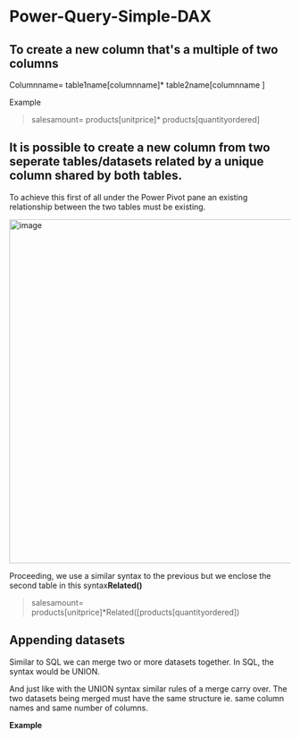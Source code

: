# Power-Query-Simple-DAX

## To create a new column that's a multiple of two columns

Columnname= table1name[columnname]* table2name[columnname ] 

Example
> salesamount= products[unitprice]* products[quantityordered]


## It is possible to create a new column from two seperate tables/datasets related by a unique column shared by both tables.

To achieve this first of all under the Power Pivot pane an existing relationship between the two tables must be existing.

<img width="615" alt="image" src="https://github.com/user-attachments/assets/376fd175-1362-4a25-9407-decf8a9d4d5d" />

Proceeding, we use a similar syntax to the previous but we enclose the second table in this syntax**Related()**

>salesamount= products[unitprice]*Related([products[quantityordered])


## Appending datasets 

Similar to SQL we can merge two or more datasets together. In SQL, the syntax would be UNION.

And just like with the UNION syntax similar rules of a merge carry over. The two datasets being merged must have the same structure ie. same column names and same number of columns.

<B>Example


